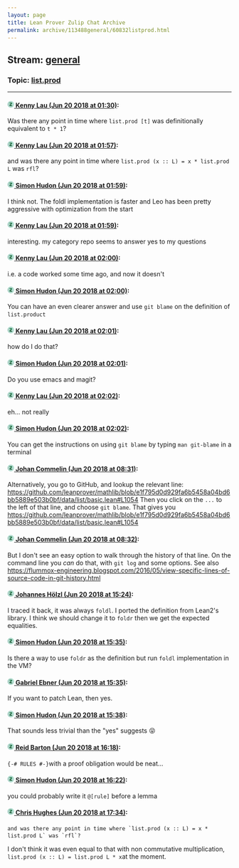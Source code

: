 ```yaml
---
layout: page
title: Lean Prover Zulip Chat Archive 
permalink: archive/113488general/60832listprod.html
---
```


## Stream: [general](index.html)
### Topic: [list.prod](60832listprod.html)

---

#### [![Click to go to Zulip](../../assets/img/zulip2.png) Kenny Lau (Jun 20 2018 at 01:30)](https://leanprover.zulipchat.com/#narrow/stream/113488-general/topic/list.prod/near/128334739):
Was there any point in time where `list.prod [t]` was definitionally equivalent to `t * 1`?

#### [![Click to go to Zulip](../../assets/img/zulip2.png) Kenny Lau (Jun 20 2018 at 01:57)](https://leanprover.zulipchat.com/#narrow/stream/113488-general/topic/list.prod/near/128335761):
and was there any point in time where `list.prod (x :: L) = x * list.prod L` was `rfl`?

#### [![Click to go to Zulip](../../assets/img/zulip2.png) Simon Hudon (Jun 20 2018 at 01:59)](https://leanprover.zulipchat.com/#narrow/stream/113488-general/topic/list.prod/near/128335831):
I think not. The foldl implementation is faster and Leo has been pretty aggressive with optimization from the start

#### [![Click to go to Zulip](../../assets/img/zulip2.png) Kenny Lau (Jun 20 2018 at 01:59)](https://leanprover.zulipchat.com/#narrow/stream/113488-general/topic/list.prod/near/128335838):
interesting. my category repo seems to answer yes to my questions

#### [![Click to go to Zulip](../../assets/img/zulip2.png) Kenny Lau (Jun 20 2018 at 02:00)](https://leanprover.zulipchat.com/#narrow/stream/113488-general/topic/list.prod/near/128335887):
i.e. a code worked some time ago, and now it doesn't

#### [![Click to go to Zulip](../../assets/img/zulip2.png) Simon Hudon (Jun 20 2018 at 02:00)](https://leanprover.zulipchat.com/#narrow/stream/113488-general/topic/list.prod/near/128335915):
You can have an even clearer answer and use `git blame` on the definition of `list.product`

#### [![Click to go to Zulip](../../assets/img/zulip2.png) Kenny Lau (Jun 20 2018 at 02:01)](https://leanprover.zulipchat.com/#narrow/stream/113488-general/topic/list.prod/near/128335924):
how do I do that?

#### [![Click to go to Zulip](../../assets/img/zulip2.png) Simon Hudon (Jun 20 2018 at 02:01)](https://leanprover.zulipchat.com/#narrow/stream/113488-general/topic/list.prod/near/128335941):
Do you use emacs and magit?

#### [![Click to go to Zulip](../../assets/img/zulip2.png) Kenny Lau (Jun 20 2018 at 02:02)](https://leanprover.zulipchat.com/#narrow/stream/113488-general/topic/list.prod/near/128335996):
eh... not really

#### [![Click to go to Zulip](../../assets/img/zulip2.png) Simon Hudon (Jun 20 2018 at 02:02)](https://leanprover.zulipchat.com/#narrow/stream/113488-general/topic/list.prod/near/128336002):
You can get the instructions on using `git blame` by typing `man git-blame` in a terminal

#### [![Click to go to Zulip](../../assets/img/zulip2.png) Johan Commelin (Jun 20 2018 at 08:31)](https://leanprover.zulipchat.com/#narrow/stream/113488-general/topic/list.prod/near/128347985):
Alternatively, you go to GitHub, and lookup the relevant line: https://github.com/leanprover/mathlib/blob/e1f795d0d929fa6b5458a04bd6bb5889e503b0bf/data/list/basic.lean#L1054
Then you click on the `...` to the left of that line, and choose `git blame`. That gives you https://github.com/leanprover/mathlib/blob/e1f795d0d929fa6b5458a04bd6bb5889e503b0bf/data/list/basic.lean#L1054

#### [![Click to go to Zulip](../../assets/img/zulip2.png) Johan Commelin (Jun 20 2018 at 08:32)](https://leanprover.zulipchat.com/#narrow/stream/113488-general/topic/list.prod/near/128348026):
But I don't see an easy option to walk through the history of that line. On the command line you *can* do that, with `git log` and some options. See also https://flummox-engineering.blogspot.com/2016/05/view-specific-lines-of-source-code-in-git-history.html

#### [![Click to go to Zulip](../../assets/img/zulip2.png) Johannes Hölzl (Jun 20 2018 at 15:24)](https://leanprover.zulipchat.com/#narrow/stream/113488-general/topic/list.prod/near/128362377):
I traced it back, it was always `foldl`. I ported the definition from Lean2's library. I think we should change it to `foldr` then we get the expected equalities.

#### [![Click to go to Zulip](../../assets/img/zulip2.png) Simon Hudon (Jun 20 2018 at 15:35)](https://leanprover.zulipchat.com/#narrow/stream/113488-general/topic/list.prod/near/128362751):
Is there a way to use `foldr` as the definition but run `foldl` implementation in the VM?

#### [![Click to go to Zulip](../../assets/img/zulip2.png) Gabriel Ebner (Jun 20 2018 at 15:35)](https://leanprover.zulipchat.com/#narrow/stream/113488-general/topic/list.prod/near/128362770):
If you want to patch Lean, then yes.

#### [![Click to go to Zulip](../../assets/img/zulip2.png) Simon Hudon (Jun 20 2018 at 15:38)](https://leanprover.zulipchat.com/#narrow/stream/113488-general/topic/list.prod/near/128362903):
That sounds less trivial than the "yes" suggests :stuck_out_tongue_closed_eyes:

#### [![Click to go to Zulip](../../assets/img/zulip2.png) Reid Barton (Jun 20 2018 at 16:18)](https://leanprover.zulipchat.com/#narrow/stream/113488-general/topic/list.prod/near/128364747):
`{-# RULES #-}`with a proof obligation would be neat...

#### [![Click to go to Zulip](../../assets/img/zulip2.png) Simon Hudon (Jun 20 2018 at 16:22)](https://leanprover.zulipchat.com/#narrow/stream/113488-general/topic/list.prod/near/128364931):
you could probably write it `@[rule]` before a lemma

#### [![Click to go to Zulip](../../assets/img/zulip2.png) Chris Hughes (Jun 20 2018 at 17:34)](https://leanprover.zulipchat.com/#narrow/stream/113488-general/topic/list.prod/near/128368155):
```quote
and was there any point in time where `list.prod (x :: L) = x * list.prod L` was `rfl`?
```
I don't think it was even equal to that with non commutative multiplication, `list.prod (x :: L) = list.prod L * x`at the moment.

